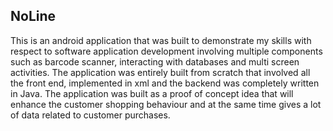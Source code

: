 ## NoLine

This is an android application that was built to demonstrate my skills with respect to software application development involving multiple components such as barcode scanner, interacting with databases and multi screen activities. The application was entirely built from scratch that involved all the front end, implemented in xml and the backend was completely written in Java. The application was built as a proof of concept idea that will enhance the customer shopping behaviour and at the same time gives a lot of data related to customer purchases. 



